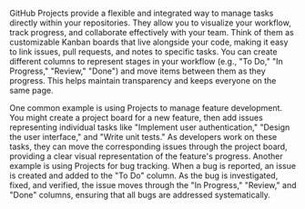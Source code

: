 GitHub Projects provide a flexible and integrated way to manage tasks directly within your repositories. They allow you to visualize your workflow, track progress, and collaborate effectively with your team. Think of them as customizable Kanban boards that live alongside your code, making it easy to link issues, pull requests, and notes to specific tasks. You can create different columns to represent stages in your workflow (e.g., "To Do," "In Progress," "Review," "Done") and move items between them as they progress. This helps maintain transparency and keeps everyone on the same page.

One common example is using Projects to manage feature development. You might create a project board for a new feature, then add issues representing individual tasks like "Implement user authentication," "Design the user interface," and "Write unit tests." As developers work on these tasks, they can move the corresponding issues through the project board, providing a clear visual representation of the feature's progress. Another example is using Projects for bug tracking. When a bug is reported, an issue is created and added to the "To Do" column. As the bug is investigated, fixed, and verified, the issue moves through the "In Progress," "Review," and "Done" columns, ensuring that all bugs are addressed systematically.
